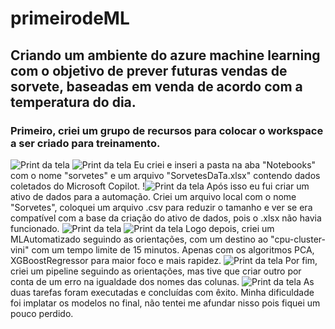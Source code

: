 # primeirodeML
## Criando um ambiente do azure machine learning com o objetivo de prever futuras vendas de sorvete, baseadas em venda de acordo com a temperatura do dia.
### Primeiro, criei um grupo de recursos para colocar o workspace a ser criado para treinamento.
![Print da tela](primeirodeML/Print0.png) ![Print da tela](primeirodeML/Print.png)
Eu criei e inseri a pasta na aba "Notebooks" com o nome "sorvetes" e um arquivo "SorvetesDaTa.xlsx" contendo dados coletados do Microsoft Copilot.
!![Print da tela](primeirodeML/Print1.png)
Após isso eu fui criar um ativo de dados para a automação. Criei um arquivo local com o nome "Sorvetes", coloquei um arquivo .csv para reduzir o tamanho e ver se era compatível com a base da criação do ativo de dados, pois o .xlsx não havia funcionado.
![Print da tela](primeirodeML/Print3.png) ![Print da tela](primeirodeML/Print2.png)
Logo depois, criei um MLAutomatizado seguindo as orientações, com um destino ao "cpu-cluster-vini" com um tempo limite de 15 minutos. Apenas com os algoritmos PCA, XGBoostRegressor para maior foco e mais rapidez.
![Print da tela](primeirodeML/Print4.png)
Por fim, criei um pipeline seguindo as orientações, mas tive que criar outro por conta de um erro na igualdade dos nomes das colunas. 
![Print da tela](primeirodeML/Print5.png)
As duas tarefas foram executadas e concluídas com êxito. 
Minha dificuldade foi implatar os modelos no final, não tentei me afundar nisso pois fiquei um pouco perdido.
